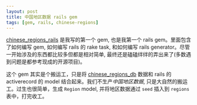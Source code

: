 ```yaml
---
layout: post
title: 中国地区数据 rails gem
tags: [gem, rails, chinese-regions]
---
```


[chinese\_regions\_rails](https://github.com/bastengao/chinese_regions_rails) 是我写的第一个 gem, 也是我第一个 rails gem。里面包含了如何编写 gem, 如何编写 rails 的 rake task, 和如何编写 rails generator。尽管一开始涉及的东西都比较多但都是相对简单, 最终还是磕磕绊绊的弄出来了(多数遇到问题是都参考现成的开源项目)。

这个 gem 其实是个搬运工，只是将 [chinese\_regions\_db](https://github.com/xixilive/chinese_regions_db) 数据和 rails 的 activerecord 的 model 结合起来。我们不生产*中国地区数据*, 只是大自然的搬运工。过生也很简单，生成 `Region` model, 并将地区数据通过 `seed` 插入到 `regions` 表中，打完收工。
